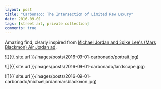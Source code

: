 ```yaml
---
layout: post
title: "Carbonado: The Intersection of Limited Raw Luxury"
date: 2016-09-01
tags: [street art, private collection]
comments: true
---
```

Amazing find, clearly inspired from [Michael Jordan and Spike Lee's (Mars Blackmon) Air Jordan ad](http://solecollector.com/news/2015/03/jim-riswold-nike-air-jordan-wieden-kennedy).

![]({{ site.url }}/images/posts/2016-09-01-carbonado/portrait.jpg)

![]({{ site.url }}/images/posts/2016-09-01-carbonado/landscape.jpg)

![]({{ site.url }}/images/posts/2016-09-01-carbonado/michaeljordanmarsblackmon.jpg)



